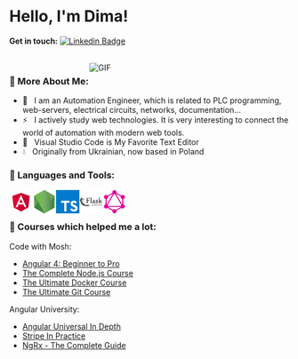 # Hello, I'm Dima! 


**Get in touch:**
[![Linkedin Badge](https://img.shields.io/badge/LinkedIn-0077B5?style=for-the-badge&logo=linkedin&logoColor=white)](https://www.linkedin.com/in/dmytro-poputnikov-056b44134/)

<br/>


<img align="right" alt="GIF" src="https://media.giphy.com/media/yYSSBtDgbbRzq/giphy.gif" width="360px"/>
  
### 🧐 More About Me:


- 🤖 &nbsp; I am an Automation Engineer, which is related to PLC programming, web-servers, electrical circuits, networks, documentation... 
- ⚡ &nbsp; I actively study web technologies. It is very interesting to connect the world of automation with modern web tools.
- 💬 &nbsp; Visual Studio Code is My Favorite Text Editor
- :droplet: &nbsp; Originally from Ukrainian, now based in Poland


### 🔨 Languages and Tools:


<a href="https://angular.io/" target="_blank"> <img align="left" src="https://raw.githubusercontent.com/github/explore/80688e429a7d4ef2fca1e82350fe8e3517d3494d/topics/angular/angular.png" alt="firebase" height ="42px"/> </a>
<a href="https://nodejs.org" target="_blank"><img align="left" alt="Node.js" height ="42px" src="https://raw.githubusercontent.com/github/explore/80688e429a7d4ef2fca1e82350fe8e3517d3494d/topics/nodejs/nodejs.png"></a>
<a href="https://www.typescriptlang.org/" target="_blank"><img align="left" alt="Typescirpt" height ="42px" src="https://raw.githubusercontent.com/github/explore/80688e429a7d4ef2fca1e82350fe8e3517d3494d/topics/typescript/typescript.png" height='42px'></a>
<a href="https://flask.palletsprojects.com/en/2.0.x/" target="_blank"><img align="left" alt="Flask" height ="42px" src="https://raw.githubusercontent.com/github/explore/80688e429a7d4ef2fca1e82350fe8e3517d3494d/topics/flask/flask.png" height='42px'></a>
<img align="left" alt="GraphQL" width="42px" src="https://raw.githubusercontent.com/github/explore/80688e429a7d4ef2fca1e82350fe8e3517d3494d/topics/graphql/graphql.png" />

<br/>
<br/>

### 💬 Courses which helped me a lot:

Code with Mosh:
- [Angular 4: Beginner to Pro](https://codewithmosh.com/courses/enrolled/206545)
- [The Complete Node.js Course](https://codewithmosh.com/courses/enrolled/293204)
- [The Ultimate Docker Course](https://codewithmosh.com/courses/enrolled/1359863)
- [The Ultimate Git Course](https://codewithmosh.com/courses/enrolled/1120640)

Angular University:
- [Angular Universal In Depth](https://www.udemy.com/course/angular-universal-course/learn/lecture/21882918?start=615#overview)
- [Stripe In Practice](https://www.udemy.com/course/stripe-course/learn/lecture/17691874?start=0#overview)
- [NgRx - The Complete Guide](https://www.udemy.com/course/ngrx-course/learn/lecture/15404022?start=0#overview)






